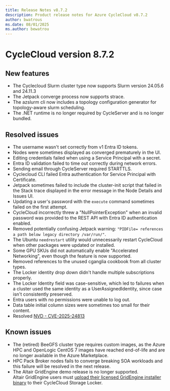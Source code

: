 ```yaml
---
title: Release Notes v8.7.2
description: Product release notes for Azure CycleCloud v8.7.2
author: bwatrous
ms.date: 08/01/2025
ms.author: bewatrou
---
```


# CycleCloud version 8.7.2 

## New features 

*   The Cyclecloud Slurm cluster type now supports Slurm version 24.05.6 and 24.11.3 
*   The Jetpack converge process now supports strace. 
*   The azslurm cli now includes a topology configuration generator for topology-aware slurm scheduling. 
*   The .NET runtime is no longer required by CycleServer and is no longer bundled.    

## Resolved issues 

*   The username wasn't set correctly from v1 Entra ID tokens. 
*   Nodes were sometimes displayed as converged prematurely in the UI.  
*   Editing credentials failed when using a Service Principal with a secret. 
*   Entra ID validation failed to time out correctly during network errors.
*   Sending email through CycleServer required STARTTLS.
*   Cyclecloud CLI failed Entra authentication for Service Principal with Certificate.
*   Jetpack sometimes failed to include the cluster-init script that failed in the  Stack trace displayed in the error message in the Node Details and Issues UI. 
*   Updating a user's password with the `execute` command sometimes failed on the first attempt.
*   CycleCloud incorrectly threw a "NullPointerException" when an invalid password was provided to the REST API with Entra ID authentication enabled. 
*   Removed potentially confusing Jetpack warning: `"PIDFile= references a path below legacy directory /var/run/"`. 
*   The Ubuntu `needrestart` utility would unnecessarily restart CycleCloud when other packages were updated or installed.
*   Some GPU SKUs did not automatically enable "Accelerated Networking", even though the feature is now supported. 
*   Removed references to the unused cganglia cookbook from all cluster types. 
*   The Locker identity drop down didn't handle multiple subscriptions properly. 
*   The Locker Identity field was case-sensitive, which led to failures when a cluster used the same identity as a UserAssignedIdentity, since case isn't consistently preserved.  
*   Entra users with no permissions were unable to log out. 
*   Data table initial column sizes were sometimes too small for their content. 
*   Resolved [NVD - CVE-2025-24813](https://nvd.nist.gov/vuln/detail/CVE-2025-24813) 
    

## Known issues 

*   The (retired) BeeGFS cluster type requires custom images, as the Azure HPC and OpenLogic CentOS 7 images have reached end-of-life and are no longer available in the Azure Marketplace. 
*   HPC Pack Broker nodes fails to converge breaking SOA workloads and this failure will be resolved in the next release. 
*   The Altair GridEngine demo release is no longer supported. Altair GridEngine users must [upload their licensed GridEngine installer binary](https://learn.microsoft.com/azure/cyclecloud/gridengine.md#copy-the-binaries-into-the-cloud-locker) to their CycleCloud Storage Locker.
